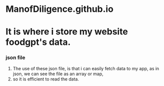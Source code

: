 # ManofDiligence.github.io
# It is where i store my website foodgpt's data.
### json file
1. The use of these json file, is that i can easily fetch data to my app, as in json, we can see the file as an array or map,
2. so it is efficient to read the data.
